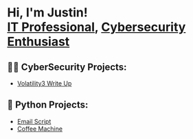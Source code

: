 <h1>Hi, I'm Justin! <br/><a href="https://github.com/jparsons3">IT Professional</a>, <a href="https://www.linkedin.com/in/justinparson-s/">Cybersecurity Enthusiast</a></h1>

<h2>👨‍💻 CyberSecurity Projects:</h2>

- [Volatility3 Write Up](https://github.com/jparsons3/jparsons3/blob/9136c83c9350f7abcbeb36c8c6457e68181a7c5b/Security%20Projects/Memory%20Analysis%20with%20Volatility3.md)

<h2>🐍 Python Projects:</h2>

- [Email Script](https://github.com/jparsons3/jparsons3/blob/fa76f3e93d9beb211dfd64d8653001db7910a846/Python%20Projects/sendemail.py)
- [Coffee Machine](https://github.com/jparsons3/jparsons3/tree/243df63cdf9ce6a6a3ac6b0668563a45bc6f785e/Python%20Projects/oop-coffee-machine) 
